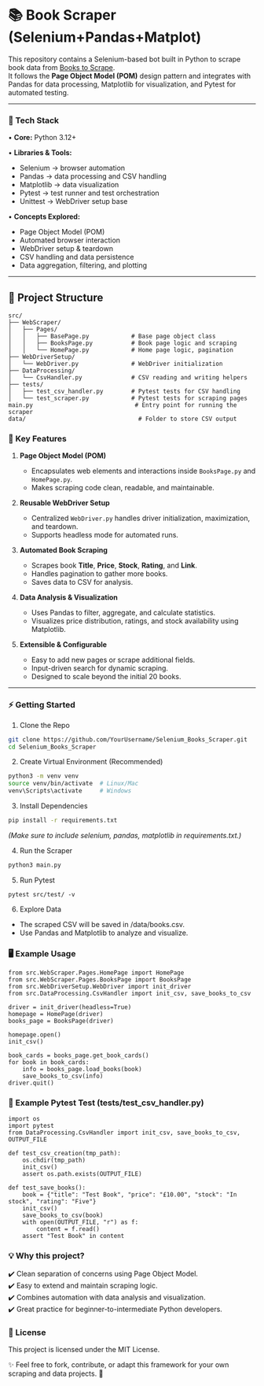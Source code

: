 # 📚 Book Scraper (Selenium+Pandas+Matplot)

This repository contains a Selenium-based bot built in Python to scrape book data from [Books to Scrape](https://books.toscrape.com).  
It follows the **Page Object Model (POM)** design pattern and integrates with Pandas for data processing, Matplotlib for visualization, and Pytest for automated testing.

---

### 🚀 Tech Stack  
• **Core:** Python 3.12+  

• **Libraries & Tools:**  
  - Selenium → browser automation  
  - Pandas → data processing and CSV handling  
  - Matplotlib → data visualization  
  - Pytest → test runner and test orchestration  
  - Unittest → WebDriver setup base  

• **Concepts Explored:**  
  - Page Object Model (POM)  
  - Automated browser interaction  
  - WebDriver setup & teardown  
  - CSV handling and data persistence  
  - Data aggregation, filtering, and plotting  

---

## 📂 Project Structure
```
src/
├── WebScraper/
│   ├── Pages/
│   │   ├── BasePage.py            # Base page object class
│   │   ├── BooksPage.py           # Book page logic and scraping
│   │   └── HomePage.py            # Home page logic, pagination
├── WebDriverSetup/
│   └── WebDriver.py               # WebDriver initialization
├── DataProcessing/
│   └── CsvHandler.py              # CSV reading and writing helpers
├── tests/
│   ├── test_csv_handler.py        # Pytest tests for CSV handling
│   └── test_scraper.py            # Pytest tests for scraping pages
main.py                             # Entry point for running the scraper
data/                                # Folder to store CSV output
```

### 🔑 Key Features

1. **Page Object Model (POM)**  
   - Encapsulates web elements and interactions inside `BooksPage.py` and `HomePage.py`.  
   - Makes scraping code clean, readable, and maintainable.

2. **Reusable WebDriver Setup**  
   - Centralized `WebDriver.py` handles driver initialization, maximization, and teardown.  
   - Supports headless mode for automated runs.

3. **Automated Book Scraping**  
   - Scrapes book **Title**, **Price**, **Stock**, **Rating**, and **Link**.  
   - Handles pagination to gather more books.  
   - Saves data to CSV for analysis.

4. **Data Analysis & Visualization**  
   - Uses Pandas to filter, aggregate, and calculate statistics.  
   - Visualizes price distribution, ratings, and stock availability using Matplotlib.

5. **Extensible & Configurable**  
   - Easy to add new pages or scrape additional fields.  
   - Input-driven search for dynamic scraping.  
   - Designed to scale beyond the initial 20 books.

---

### ⚡ Getting Started

1. Clone the Repo
```bash
git clone https://github.com/YourUsername/Selenium_Books_Scraper.git
cd Selenium_Books_Scraper
```
2. Create Virtual Environment (Recommended)
```bash
python3 -m venv venv
source venv/bin/activate  # Linux/Mac
venv\Scripts\activate     # Windows
```
3. Install Dependencies
```bash
pip install -r requirements.txt
```
_(Make sure to include selenium, pandas, matplotlib in requirements.txt.)_

4.	Run the Scraper
```bash
python3 main.py
```

5. Run Pytest
```
pytest src/test/ -v
```

6.	Explore Data
- The scraped CSV will be saved in /data/books.csv.
- Use Pandas and Matplotlib to analyze and visualize.



### 🖥️ Example Usage
```
from src.WebScraper.Pages.HomePage import HomePage
from src.WebScraper.Pages.BooksPage import BooksPage
from src.WebDriverSetup.WebDriver import init_driver
from src.DataProcessing.CsvHandler import init_csv, save_books_to_csv

driver = init_driver(headless=True)
homepage = HomePage(driver)
books_page = BooksPage(driver)

homepage.open()
init_csv()

book_cards = books_page.get_book_cards()
for book in book_cards:
    info = books_page.load_books(book)
    save_books_to_csv(info)
driver.quit()
```

### 🧪 Example Pytest Test (tests/test_csv_handler.py)
```
import os
import pytest
from DataProcessing.CsvHandler import init_csv, save_books_to_csv, OUTPUT_FILE

def test_csv_creation(tmp_path):
    os.chdir(tmp_path)
    init_csv()
    assert os.path.exists(OUTPUT_FILE)

def test_save_books():
    book = {"title": "Test Book", "price": "£10.00", "stock": "In stock", "rating": "Five"}
    init_csv()
    save_books_to_csv(book)
    with open(OUTPUT_FILE, "r") as f:
        content = f.read()
    assert "Test Book" in content
```

### 💡 Why this project?

✔️ Clean separation of concerns using Page Object Model.  
✔️ Easy to extend and maintain scraping logic.  
✔️ Combines automation with data analysis and visualization.  
✔️ Great practice for beginner-to-intermediate Python developers.  

### 📜 License

This project is licensed under the MIT License.

✨ Feel free to fork, contribute, or adapt this framework for your own scraping and data projects. 🚀
